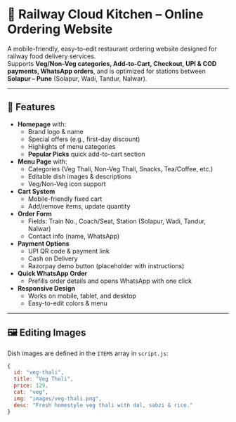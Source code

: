 # 🚂 Railway Cloud Kitchen – Online Ordering Website

A mobile-friendly, easy-to-edit restaurant ordering website designed for railway food delivery services.  
Supports **Veg/Non-Veg categories, Add-to-Cart, Checkout, UPI & COD payments, WhatsApp orders**, and is optimized for stations between **Solapur – Pune** (Solapur, Wadi, Tandur, Nalwar).

---

## 📌 Features
- **Homepage** with:
  - Brand logo & name
  - Special offers (e.g., first-day discount)
  - Highlights of menu categories
  - **Popular Picks** quick add-to-cart section
- **Menu Page** with:
  - Categories (Veg Thali, Non-Veg Thali, Snacks, Tea/Coffee, etc.)
  - Editable dish images & descriptions
  - Veg/Non-Veg icon support
- **Cart System**
  - Mobile-friendly fixed cart
  - Add/remove items, update quantity
- **Order Form**
  - Fields: Train No., Coach/Seat, Station (Solapur, Wadi, Tandur, Nalwar)
  - Contact info (name, WhatsApp)
- **Payment Options**
  - UPI QR code & payment link
  - Cash on Delivery
  - Razorpay demo button (placeholder with instructions)
- **Quick WhatsApp Order**
  - Prefills order details and opens WhatsApp with one click
- **Responsive Design**
  - Works on mobile, tablet, and desktop
  - Easy-to-edit colors & menu

---

## 🖼 Editing Images
Dish images are defined in the `ITEMS` array in `script.js`:
```javascript
{
  id: "veg-thali",
  title: "Veg Thali",
  price: 129,
  cat: "veg",
  img: "images/veg-thali.png",
  desc: "Fresh homestyle veg thali with dal, sabzi & rice."
}
